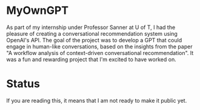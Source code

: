# MyOwnGPT
As part of my internship under Professor Sanner at U of T, I had the pleasure of creating a conversational recommendation system using OpenAI's API. The goal of the project was to develop a GPT that could engage in human-like conversations, based on the insights from the paper "A workflow analysis of context-driven conversational recommendation". It was a fun and rewarding project that I'm excited to have worked on.

# Status
If you are reading this, it means that I am not ready to make it public yet.
